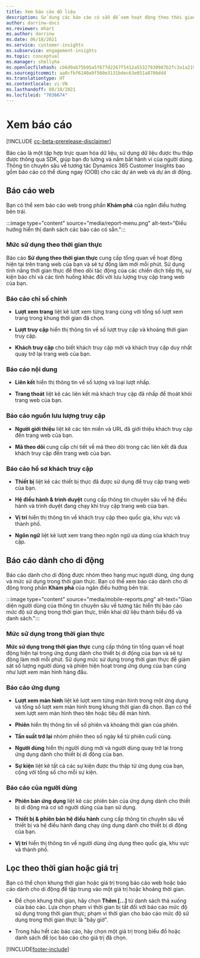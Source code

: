```yaml
---
title: Xem báo cáo dữ liệu
description: Sử dụng các báo cáo có sẵn để xem hoạt động theo thời gian thực trên trang web của bạn.
author: darrinw-docs
ms.reviewer: mhart
ms.author: darrinw
ms.date: 06/18/2021
ms.service: customer-insights
ms.subservice: engagement-insights
ms.topic: conceptual
ms.manager: shellyha
ms.openlocfilehash: cb6d9ab75b95a5f677d2267f5412a55327930987b2fc3a1a21958633a8116bd2
ms.sourcegitcommit: aa0cfbf6240a9f560e3131bdec63e051a8786dd4
ms.translationtype: HT
ms.contentlocale: vi-VN
ms.lasthandoff: 08/10/2021
ms.locfileid: "7036674"
---
```

# <a name="view-reports"></a>Xem báo cáo

[!INCLUDE [cc-beta-prerelease-disclaimer](includes/cc-beta-prerelease-disclaimer.md)]

Báo cáo là một tập hợp trực quan hóa dữ liệu, sử dụng dữ liệu được thu thập được thông qua SDK, giúp bạn đo lường và nắm bắt hành vi của người dùng. Thông tin chuyên sâu về tương tác Dynamics 365 Customer Insights bao gồm báo cáo có thể dùng ngay (OOB) cho các dự án web và dự án di động.  

## <a name="web-reports"></a>Báo cáo web

Bạn có thể xem báo cáo web trong phần **Khám phá** của ngăn điều hướng bên trái.

:::image type="content" source="media/report-menu.png" alt-text="Điều hướng hiển thị danh sách các báo cáo có sẵn.":::

### <a name="real-time-usage-report"></a>Mức sử dụng theo thời gian thực

Báo cáo **Sử dụng theo thời gian thực** cung cấp tổng quan về hoạt động hiện tại trên trang web của bạn và sẽ tự động làm mới mỗi phút. Sử dụng tính năng thời gian thực để theo dõi tác động của các chiến dịch tiếp thị, sự kiện báo chí và các tình huống khác đối với lưu lượng truy cập trang web của bạn.

### <a name="key-metrics-reports"></a>Báo cáo chỉ số chính

- **Lượt xem trang** liệt kê lượt xem từng trang cùng với tổng số lượt xem trang trong khung thời gian đã chọn.

- **Lượt truy cập** hiển thị thông tin về số lượt truy cập và khoảng thời gian truy cập.

- **Khách truy cập** cho biết khách truy cập mới và khách truy cập duy nhất quay trở lại trang web của bạn.

### <a name="content-reports"></a>Báo cáo nội dung

- **Liên kết** hiển thị thông tin về số lượng và loại lượt nhấp.

- **Trang thoát** liệt kê các liên kết mà khách truy cập đã nhấp để thoát khỏi trang web của bạn.

### <a name="traffic-sources-reports"></a>Báo cáo nguồn lưu lượng truy cập

- **Người giới thiệu** liệt kê các tên miền và URL đã giới thiệu khách truy cập đến trang web của bạn.

- **Mã theo dõi** cung cấp chi tiết về mã theo dõi trong các liên kết đã đưa khách truy cập đến trang web của bạn.

### <a name="visitor-profiles-reports"></a>Báo cáo hồ sơ khách truy cập

- **Thiết bị** liệt kê các thiết bị thực đã được sử dụng để truy cập trang web của bạn.

- **Hệ điều hành & trình duyệt** cung cấp thông tin chuyên sâu về hệ điều hành và trình duyệt đang chạy khi truy cập trang web của bạn.

- **Vị trí** hiển thị thông tin về khách truy cập theo quốc gia, khu vực và thành phố.

- **Ngôn ngữ** liệt kê lượt xem trang theo ngôn ngữ ưa dùng của khách truy cập.

## <a name="mobile-reports"></a>Báo cáo dành cho di động

Báo cáo dành cho di động được nhóm theo hạng mục người dùng, ứng dụng và mức sử dụng trong thời gian thực. Bạn có thể xem báo cáo dành cho di động trong phần **Khám phá** của ngăn điều hướng bên trái.   

:::image type="content" source="media/mobile-reports.png" alt-text="Giao diện người dùng của thông tin chuyên sâu về tương tác hiển thị báo cáo mức độ sử dụng trong thời gian thực, triển khai dữ liệu thành biểu đồ và danh sách.":::   

### <a name="real-time-usage"></a>Mức sử dụng trong thời gian thực

**Mức sử dụng trong thời gian thực** cung cấp thông tin tổng quan về hoạt động hiện tại trong ứng dụng dành cho thiết bị di động của bạn và sẽ tự động làm mới mỗi phút. Sử dụng mức sử dụng trong thời gian thực để giám sát số lượng người dùng và phiên hiện hoạt trong ứng dụng của bạn cũng như lượt xem màn hình hàng đầu.

### <a name="app-reports"></a>Báo cáo ứng dụng

- **Lượt xem màn hình** liệt kê lượt xem từng màn hình trong một ứng dụng và tổng số lượt xem màn hình trong khung thời gian đã chọn. Bạn có thể xem lượt xem màn hình theo tên hoặc tiêu đề màn hình.

- **Phiên** hiển thị thông tin về số phiên và khoảng thời gian của phiên.

- **Tần suất trở lại** nhóm phiên theo số ngày kể từ phiên cuối cùng.

- **Người dùng** hiển thị người dùng mới và người dùng quay trở lại trong ứng dụng dành cho thiết bị di động của bạn.

- **Sự kiện** liệt kê tất cả các sự kiện được thu thập từ ứng dụng của bạn, cộng với tổng số cho mỗi sự kiện.

### <a name="user-reports"></a>Báo cáo của người dùng

- **Phiên bản ứng dụng** liệt kê các phiên bản của ứng dụng dành cho thiết bị di động mà cơ sở người dùng của bạn sử dụng.

- **Thiết bị & phiên bản hệ điều hành** cung cấp thông tin chuyên sâu về thiết bị và hệ điều hành đang chạy ứng dụng dành cho thiết bị di động của bạn.

- **Vị trí** hiển thị thông tin về người dùng ứng dụng theo quốc gia, khu vực và thành phố.

## <a name="filter-by-time-or-value"></a>Lọc theo thời gian hoặc giá trị

Bạn có thể chọn khung thời gian hoặc giá trị trong báo cáo web hoặc báo cáo dành cho di động để tập trung vào một giá trị hoặc khoảng thời gian. 

- Để chọn khung thời gian, hãy chọn **Thêm [...]** từ danh sách thả xuống của báo cáo. Lựa chọn phạm vi thời gian bị tắt đối với báo cáo mức độ sử dụng trong thời gian thực; phạm vi thời gian cho báo cáo mức độ sử dụng trong thời gian thực là "bây giờ".

- Trong hầu hết các báo cáo, hãy chọn một giá trị trong biểu đồ hoặc danh sách để lọc báo cáo cho giá trị đã chọn.

[!INCLUDE[footer-include](../includes/footer-banner.md)]